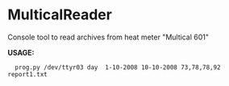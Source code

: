 # MulticalReader
Console tool to read archives from heat meter "Multical 601"


**USAGE:**
```
  prog.py /dev/ttyr03 day  1-10-2008 10-10-2008 73,78,78,92 report1.txt
```
